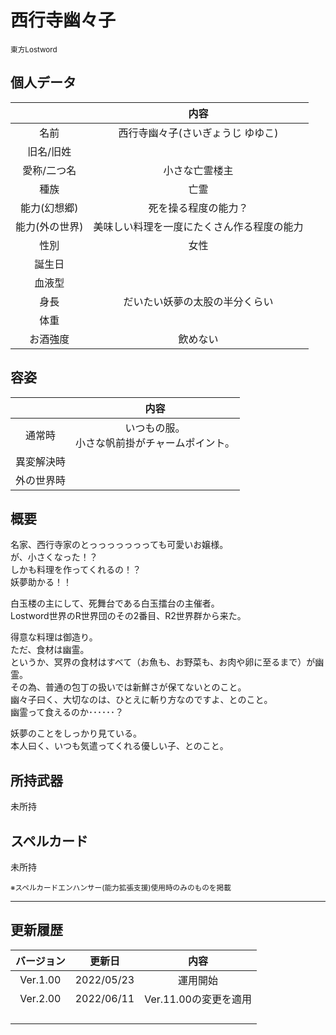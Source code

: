 # 西行寺幽々子
<sup>東方Lostword</sup>

## 個人データ
||内容|
|:---:|:---:|
|名前|西行寺幽々子(さいぎょうじ ゆゆこ)|
|旧名/旧姓||
|愛称/二つ名|小さな亡霊楼主|
|種族|亡霊|
|能力(幻想郷)|死を操る程度の能力？|
|能力(外の世界)|美味しい料理を一度にたくさん作る程度の能力|
|性別|女性|
|誕生日||
|血液型||
|身長|だいたい妖夢の太股の半分くらい|
|体重||
|お酒強度|飲めない|

## 容姿
||内容|
|:---:|:---:|
|通常時|いつもの服。<br>小さな帆前掛がチャームポイント。|
|異変解決時||
|外の世界時||

## 概要
名家、西行寺家のとっっっっっっっても可愛いお嬢様。<br>
が、小さくなった！？<br>
しかも料理を作ってくれるの！？<br>
妖夢助かる！！<br>

白玉楼の主にして、死舞台である白玉擂台の主催者。<br>
Lostword世界のR世界団のその2番目、R2世界群から来た。<br>

得意な料理は御造り。<br>
ただ、食材は幽霊。<br>
というか、冥界の食材はすべて（お魚も、お野菜も、お肉や卵に至るまで）が幽霊。<br>
その為、普通の包丁の扱いでは新鮮さが保てないとのこと。<br>
幽々子曰く、大切なのは、ひとえに斬り方なのですよ、とのこと。<br>
幽霊って食えるのか･･････？<br>

妖夢のことをしっかり見ている。<br>
本人曰く、いつも気遣ってくれる優しい子、とのこと。


## 所持武器
未所持

## スペルカード
未所持

<sup>
※スペルカードエンハンサー(能力拡張支援)使用時のみのものを掲載
</sup>

***

## 更新履歴
|バージョン|更新日|内容|
|:---:|:---:|:---:|
|Ver.1.00|2022/05/23|運用開始|
|Ver.2.00|2022/06/11|Ver.11.00の変更を適用|
||||
||||
||||
||||

